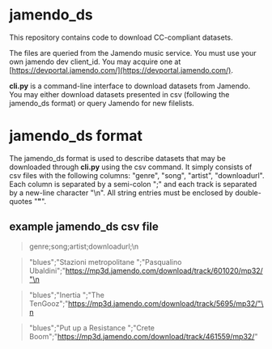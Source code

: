 # jamendo_ds
This repository contains code to download CC-compliant datasets.

The files are queried from the Jamendo music service. You must use your own jamendo dev client_id. 
You may acquire one at [https://devportal.jamendo.com/](https://devportal.jamendo.com/). 

**cli.py** is a command-line interface to download datasets from Jamendo. You may either download datasets presented in csv 
(following the jamendo_ds format) or query Jamendo for new filelists.

# jamendo_ds format

The jamendo_ds format is used to describe datasets that may be downloaded through **cli.py** using the csv command. It simply consists of csv files with
the following columns: "genre", "song", "artist", "downloadurl". Each column is separated by a semi-colon ";" and each track is separated by a new-line character "\n". 
All string entries must be enclosed by double-quotes "**"**".

## example jamendo_ds csv file

> genre;song;artist;downloadurl;\n

>"blues";"Stazioni metropolitane ";"Pasqualino Ubaldini";"https://mp3d.jamendo.com/download/track/601020/mp32/"\n

>"blues";"Inertia ";"The TenGooz";"https://mp3d.jamendo.com/download/track/5695/mp32/"\n

>"blues";"Put up a Resistance ";"Crete Boom";"https://mp3d.jamendo.com/download/track/461559/mp32/"
